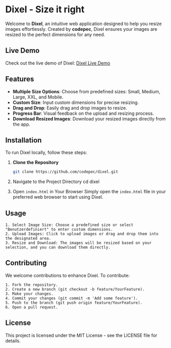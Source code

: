 # Dixel - Size it right

Welcome to **Dixel**, an intuitive web application designed to help you resize images effortlessly. Created by **codepec**, Dixel ensures your images are resized to the perfect dimensions for any need.

## Live Demo

Check out the live demo of Dixel: [Dixel Live Demo](https://codepec.github.io/dixel/index.html)

## Features

- **Multiple Size Options**: Choose from predefined sizes: Small, Medium, Large, XXL, and Mobile.
- **Custom Size**: Input custom dimensions for precise resizing.
- **Drag and Drop**: Easily drag and drop images to resize.
- **Progress Bar**: Visual feedback on the upload and resizing process.
- **Download Resized Images**: Download your resized images directly from the app.

## Installation

To run Dixel locally, follow these steps:

1. **Clone the Repository**
   ```bash
   git clone https://github.com/codepec/dixel.git
   
2. Navigate to the Project Directory
   cd dixel

3. Open `index.html` in Your Browser
  Simply open the `index.html` file in your preferred web browser to start using Dixel.

## Usage

    1. Select Image Size: Choose a predefined size or select "Benutzerdefiniert" to enter custom dimensions.
    2. Upload Images: Click to upload images or drag and drop them into the designated area.
    3. Resize and Download: The images will be resized based on your selection, and you can download them directly.

## Contributing

We welcome contributions to enhance Dixel. To contribute:

    1. Fork the repository.
    2. Create a new branch (git checkout -b feature/YourFeature).
    3. Make your changes.
    4. Commit your changes (git commit -m 'Add some feature').
    5. Push to the branch (git push origin feature/YourFeature).
    6. Open a pull request.

## License

This project is licensed under the MIT License - see the LICENSE file for details.
